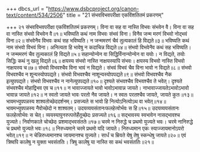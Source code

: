 +++
dbcs_url = "https://www.dsbcproject.org/canon-text/content/534/2506"
title = "21 संभवविभवपरीक्षा एकविंशतितमं प्रकरणम्"

+++
२१
संभवविभवपरीक्षा एकविंशतितमं प्रकरणम्।
विना वा सह वा नास्ति विभवः संभवेन वै। 
विना वा सह वा नास्ति संभवो विभवेन वै॥१॥
भविष्यति कथं नाम विभवः संभवं विना। 
विनैव जन्म मरणं विभवो नोद्भवं विना॥२॥
संभवेनैव विभवः कथं सह भविष्यति। 
न जन्ममरणं चैवं तुल्यकालं हि विद्यते॥३॥
भविष्यति कथं नाम संभवो विभवं विना। 
अनित्यता हि भावेषु न कदाचिन्न विद्यते॥४॥
संभवो विभवेनैव कथं सह भविष्यति। 
न जन्ममरणं चैव तुल्यकालं हि विद्यते॥५॥
सहान्योन्येन वा सिद्धिर्विनान्योन्येन वा ययोः। 
न विद्यते, तयोः सिद्धिः कथं नु खलु विद्यते॥६॥
क्षयस्य संभवो नास्ति नाक्षयस्यापि संभवः। 
क्षयस्य विभवो नास्ति विभवो नाक्षयस्य च॥७॥
संभवो विभवश्चैव विना भावं न विद्यते। 
संभवं विभवं चैव विना भावो न विद्यते॥८॥
संभवो विभवश्चैव न शून्यस्योपपद्यते। 
संभवो विभवश्चैव नाशून्यस्योपपद्यते॥९॥
संभवो विभवश्चैव नैक इत्युपपद्यते। 
संभवो विभवश्चैव न नानेत्युपपद्यते॥१०॥
दृश्यते संभवश्चैव विभवश्चैव ते भवेत्। 
दृश्यते संभवश्चैव मोहाद्विभव एव च॥११॥
न भावाज्जायते भावो भावोऽभावान्न जायते। 
नाभावाज्जायतेऽभावोऽभावो भावान्न जायते॥१२॥
न स्वतो जायते भावः परतो नैव जायते। 
न स्वतः परतश्चैव जायते, जायते कुतः॥१३॥
भावमभ्युपपन्नस्य शाश्वतोच्छेददर्शनम्। 
प्रसज्यते स भावो हि नित्योऽनित्योऽथ वा भवेत्॥१४॥
भावमभ्युपपन्नस्य नैवोच्छेदो न शाश्वतम्। 
उदयव्ययसंतानःफलहेत्वोर्भवः स हि॥१५॥
उदयव्ययसंतानः फलहेत्वोर्भवः स चेत्। 
व्ययस्यापुनरुत्पत्तेर्हेतूच्छेदः प्रसज्यते॥१६॥
सद्भावस्य स्वभावेन नासद्भावश्च युज्यते। 
निर्वाणकाले चोच्छेदः प्रशमाद्भवसंततेः॥१७॥
चरमे न निरुद्धे च प्रथमो युज्यते भवः। 
चरमे नानिरुद्धे च प्रथमो युज्यते भवः॥१८॥
निरुध्यमाने चरमे प्रथमो यदि जायते। 
निरुध्यमान एकः स्याज्जायमानोऽपरो भवेत्॥१९॥
न चेन्निरुध्यमानश्च जायमानश्च युज्यते। 
सार्धं च म्रियते येषु तेषु स्कन्धेषु जायते॥२०॥
एवं त्रिष्वपि कालेषु न युक्ता भवसंततिः। 
त्रिषु कालेषु या नास्ति सा कथं भवसंततिः॥२१॥
